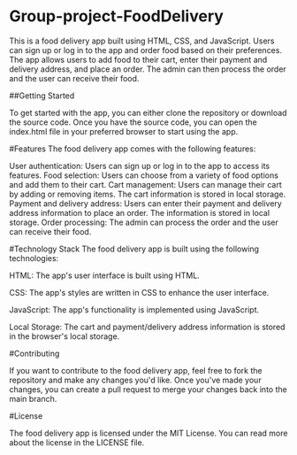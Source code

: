 # Group-project-FoodDelivery
This is a food delivery app built using HTML, CSS, and JavaScript. Users can sign up or log in to the app and order food based on their preferences. The app allows users to add food to their cart, enter their payment and delivery address, and place an order. The admin can then process the order and the user can receive their food.

##Getting Started

To get started with the app, you can either clone the repository or download the source code. Once you have the source code, you can open the index.html file in your preferred browser to start using the app.

#Features The food delivery app comes with the following features:

User authentication: Users can sign up or log in to the app to access its features. Food selection: Users can choose from a variety of food options and add them to their cart. Cart management: Users can manage their cart by adding or removing items. The cart information is stored in local storage. Payment and delivery address: Users can enter their payment and delivery address information to place an order. The information is stored in local storage. Order processing: The admin can process the order and the user can receive their food.

#Technology Stack The food delivery app is built using the following technologies:

HTML: The app's user interface is built using HTML.

CSS: The app's styles are written in CSS to enhance the user interface.

JavaScript: The app's functionality is implemented using JavaScript.

Local Storage: The cart and payment/delivery address information is stored in the browser's local storage.

#Contributing

If you want to contribute to the food delivery app, feel free to fork the repository and make any changes you'd like. Once you've made your changes, you can create a pull request to merge your changes back into the main branch.

#License

The food delivery app is licensed under the MIT License. You can read more about the license in the LICENSE file.
